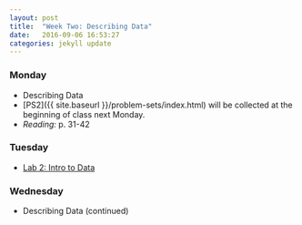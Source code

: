 ```yaml
---
layout: post
title:  "Week Two: Describing Data"
date:   2016-09-06 16:53:27
categories: jekyll update
---
```


### Monday
- Describing Data
- [PS2]({{ site.baseurl }}/problem-sets/index.html) will be collected at the beginning of class next Monday.
- *Reading:* p. 31-42
    
### Tuesday
- <a href = "{{ site.baseurl }}/assets/week-02/intro_to_data.html" target = "_blank">Lab 2: Intro to Data</a>


### Wednesday
- Describing Data (continued)
